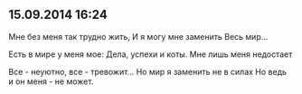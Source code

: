 ## 15.09.2014 16:24

Мне без меня так трудно жить,
И я могу мне заменить
Весь мир...

Есть в мире у меня мое:
Дела, успехи и коты.
Мне лишь меня недостает

Все - неуютно, все - тревожит...
Но мир я заменить не в силах
Но ведь и он меня - не может.
